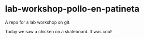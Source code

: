 # lab-workshop-pollo-en-patineta
A repo for a lab workshop on git.

Today we saw a chicken on a skateboard. It was cool!
